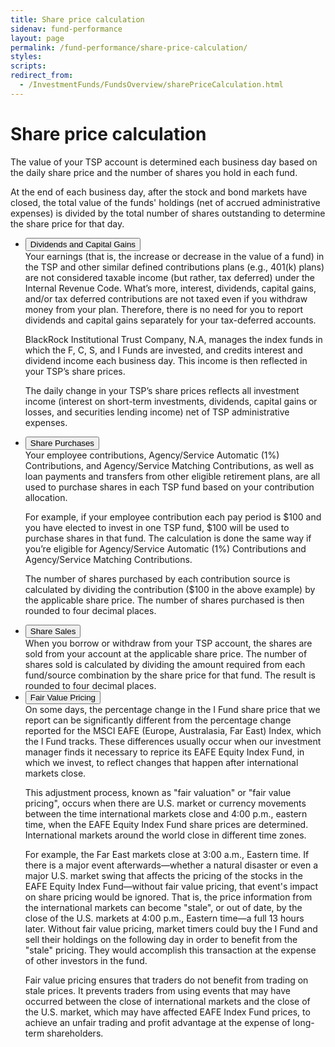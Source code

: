 ```yaml
---
title: Share price calculation
sidenav: fund-performance
layout: page
permalink: /fund-performance/share-price-calculation/
styles:
scripts:
redirect_from:
  - /InvestmentFunds/FundsOverview/sharePriceCalculation.html
---
```

# Share price calculation
The value of your TSP account is determined each business day based on the daily share price and the number of shares you hold in each fund.

At the end of each business day, after the stock and bond markets have closed, the total value of the funds' holdings (net of accrued administrative expenses) is divided by the total number of shares outstanding to determine the share price for that day.

<ul class="usa-accordion">
<li>
<button class="usa-accordion-button"
aria-expanded="false"
aria-controls="a1">
Dividends and Capital Gains
</button>
<div id="a1" class="usa-accordion-content" markdown="1">
Your earnings (that is, the increase or decrease in the value of a fund) in the TSP and other similar defined contributions plans (e.g., 401(k) plans) are not considered taxable income (but rather, tax deferred) under the Internal Revenue Code. What’s more, interest, dividends, capital gains, and/or tax deferred contributions are not taxed even if you withdraw money from your plan. Therefore, there is no need for you to report dividends and capital gains separately for your tax-deferred accounts.

BlackRock Institutional Trust Company, N.A, manages the index funds in which the F, C, S, and I Funds are invested, and credits interest and dividend income each business day. This income is then reflected in your TSP’s share prices.

The daily change in your TSP’s share prices reflects all investment income (interest on short-term investments, dividends, capital gains or losses, and securities lending income) net of TSP administrative expenses.
</div>
</li>
<li>
<button class="usa-accordion-button"
aria-expanded="false"
aria-controls="a2">
Share Purchases
</button>
<div id="a2" class="usa-accordion-content" markdown="1">
Your employee contributions, Agency/Service Automatic (1%) Contributions, and Agency/Service Matching Contributions, as well as loan payments and transfers from other eligible retirement plans, are all used to purchase shares in each TSP fund based on your contribution allocation.

For example, if your employee contribution each pay period is $100 and you have elected to invest in one TSP fund, $100 will be used to purchase shares in that fund. The calculation is done the same way if you’re eligible for Agency/Service Automatic (1%) Contributions and Agency/Service Matching Contributions.

The number of shares purchased by each contribution source is calculated by dividing the contribution ($100 in the above example) by the applicable share price. The number of shares purchased is then rounded to four decimal places.
</div>
</li>
<li>
<button class="usa-accordion-button"
aria-expanded="false"
aria-controls="a3">
Share Sales
</button>
<div id="a3" class="usa-accordion-content" markdown="1">
When you borrow or withdraw from your TSP account, the shares are sold from your account at the applicable share price. The number of shares sold is calculated by dividing the amount required from each fund/source combination by the share price for that fund. The result is rounded to four decimal places.
</div>
</li>
<li>
<button class="usa-accordion-button"
aria-expanded="false"
aria-controls="a4">
Fair Value Pricing
</button>
<div id="a4" class="usa-accordion-content" markdown="1">
On some days, the percentage change in the I Fund share price that we report can be significantly different from the percentage change reported for the MSCI EAFE (Europe, Australasia, Far East) Index, which the I Fund tracks. These differences usually occur when our investment manager finds it necessary to reprice its EAFE Equity Index Fund, in which we invest, to reflect changes that happen after international markets close.

This adjustment process, known as "fair valuation" or "fair value pricing", occurs when there are U.S. market or currency movements between the time international markets close and 4:00 p.m., eastern time, when the EAFE Equity Index Fund share prices are determined. International markets around the world close in different time zones.

For example, the Far East markets close at 3:00 a.m., Eastern time. If there is a major event afterwards&mdash;whether a natural disaster or even a major U.S. market swing that affects the pricing of the stocks in the EAFE Equity Index Fund—without fair value pricing, that event's impact on share pricing would be ignored. That is, the price information from the international markets can become "stale", or out of date, by the close of the U.S. markets at 4:00 p.m., Eastern time—a full 13 hours later. Without fair value pricing, market timers could buy the I Fund and sell their holdings on the following day in order to benefit from the "stale" pricing. They would accomplish this transaction at the expense of other investors in the fund.

Fair value pricing ensures that traders do not benefit from trading on stale prices. It prevents traders from using events that may have occurred between the close of international markets and the close of the U.S. market, which may have affected EAFE Index Fund prices, to achieve an unfair trading and profit advantage at the expense of long-term shareholders.
</div>
</li>
</ul>
